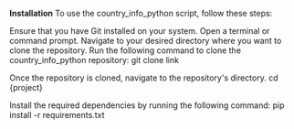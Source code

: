 **Installation**
To use the country_info_python script, follow these steps:

Ensure that you have Git installed on your system.
Open a terminal or command prompt.
Navigate to your desired directory where you want to clone the repository.
Run the following command to clone the country_info_python repository:
git clone link

Once the repository is cloned, navigate to the repository's directory.
cd {project}

Install the required dependencies by running the following command:
pip install -r requirements.txt
